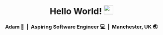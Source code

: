 <div align="center">
  <h1> Hello World! 
    <img src="https://media.giphy.com/media/hvRJCLFzcasrR4ia7z/giphy.gif" width="30x">
  </h1>
</div>

<div align="center">
<h3> Adam 🐝 &nbsp;|&nbsp; Aspiring Software Engineer 💻 &nbsp;|&nbsp; Manchester, UK 🌏</h3> 
</div>
<!--
**9921/9921** is a ✨ _special_ ✨ repository because its `README.md` (this file) appears on your GitHub profile.

Here are some ideas to get you started:

- 🔭 I’m currently working on ...
- 🌱 I’m currently learning ...
- 👯 I’m looking to collaborate on ...
- 🤔 I’m looking for help with ...
- 💬 Ask me about ...
- 📫 How to reach me: ...
- 😄 Pronouns: ...
- ⚡ Fun fact: ...
-->
